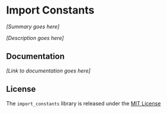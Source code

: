 # Import Constants

*[Summary goes here]*

*[Description goes here]*

## Documentation

*[Link to documentation goes here]*

## License

The `import_constants` library is released under the [MIT License](./MIT-License.txt)
